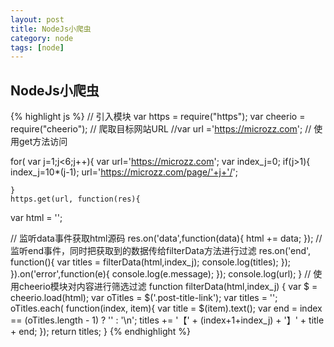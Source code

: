 ```yaml
---
layout: post
title: NodeJs小爬虫
category: node
tags: [node]
---
```


## NodeJs小爬虫

{% highlight js %}
   // 引入模块
var https = require("https");
var cheerio = require("cheerio");
// 爬取目标网站URL
//var url ='https://microzz.com';
// 使用get方法访问


for( var j=1;j<6;j++){
	var url='https://microzz.com';
	var index_j=0;
	if(j>1){
		index_j=10*(j-1);
		url='https://microzz.com/page/'+j+'/';
		
	}
	https.get(url, function(res){
   var html = '';
  
  // 监听data事件获取html源码
  res.on('data',function(data){
    html += data;
  });
 // 监听end事件，同时把获取到的数据传给filterData方法进行过滤
  res.on('end', function(){
    var titles = filterData(html,index_j);
    console.log(titles);
  });
}).on('error',function(e){
  console.log(e.message);
});
console.log(url);
}
// 使用cheerio模块对内容进行筛选过滤
function filterData(html,index_j) {
  var $ = cheerio.load(html);
  var oTitles = $('.post-title-link');
  var titles = '';
  oTitles.each( function(index, item){
    var title = $(item).text();
    var end = index == (oTitles.length - 1) ? '' : '\n';
    titles += '【' + (index+1+index_j) + '】' + title + end;
  });
  return titles;
}
{% endhighlight %}


